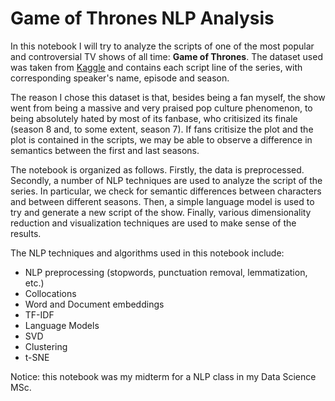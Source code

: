 # Game of Thrones NLP Analysis

In this notebook I will try to analyze the scripts of one of the most popular and controversial TV shows of all time: **Game of Thrones**. The dataset used was taken from [Kaggle](https://www.kaggle.com/albenft/game-of-thrones-script-all-seasons) and contains each script line of the series, with corresponding speaker's name, episode and season. 

The reason I chose this dataset is that, besides being a fan myself, the show went from being a massive and very praised pop culture phenomenon, to being absolutely hated by most of its fanbase, who critisized its finale (season 8 and, to some extent, season 7). If fans critisize the plot and the plot is contained in the scripts, we may be able to observe a difference in semantics between the first and last seasons.

The notebook is organized as follows. Firstly, the data is preprocessed. Secondly, a number of NLP techniques are used to analyze the script of the series. In particular, we check for semantic differences between characters and between different seasons. Then, a simple language model is used to try and generate a new script of the show. Finally, various dimensionality reduction and visualization techniques are used to make sense of the results.

The NLP techniques and algorithms used in this notebook include:
- NLP preprocessing (stopwords, punctuation removal, lemmatization, etc.)
- Collocations
- Word and Document embeddings
- TF-IDF
- Language Models
- SVD
- Clustering
- t-SNE

Notice: this notebook was my midterm for a NLP class in my Data Science MSc. 
